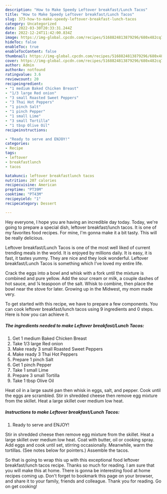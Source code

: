 ```yaml
---
description: "How to Make Speedy Leftover breakfast/Lunch Tacos"
title: "How to Make Speedy Leftover breakfast/Lunch Tacos"
slug: 373-how-to-make-speedy-leftover-breakfast-lunch-tacos
category: Uncategorized
date: 2022-03-30T20:33:31.244Z
date: 2022-12-24T11:42:00.834Z
image: https://img-global.cpcdn.com/recipes/5168824813879296/680x482cq70/leftover-breakfastlunch-tacos-recipe-main-photo.jpg
hideToc: false
enableToc: true
enableTocContent: false
thumbnail: https://img-global.cpcdn.com/recipes/5168824813879296/680x482cq70/leftover-breakfastlunch-tacos-recipe-main-photo.jpg
cover: https://img-global.cpcdn.com/recipes/5168824813879296/680x482cq70/leftover-breakfastlunch-tacos-recipe-main-photo.jpg
author: Admin
authorAv: notfound
ratingvalue: 3.6
reviewcount: 20
recipeingredient:
- "1 medium Baked Chicken Breast"
- "1/3 large Red onion"
- "3 small Roasted Sweet Peppers"
- "3 Thai Hot Peppers"
- "1 pinch Salt"
- "1 pinch Pepper"
- "1 small Lime"
- "3 small Tortilla"
- "1 tbsp Olive Oil"
recipeinstructions:

- "Ready to serve and ENJOY!"
categories:
- Recipe
tags:
- leftover
- breakfastlunch
- tacos

katakunci: leftover breakfastlunch tacos 
nutrition: 207 calories
recipecuisine: American
preptime: "PT39M"
cooktime: "PT43M"
recipeyield: "1"
recipecategory: Dessert

---
```



Hey everyone, I hope you are having an incredible day today. Today, we're going to prepare a special dish, leftover breakfast/lunch tacos. It is one of my favorites food recipes. For mine, I'm gonna make it a bit tasty. This will be really delicious.

Leftover breakfast/Lunch Tacos is one of the most well liked of current trending meals in the world. It is enjoyed by millions daily. It is easy, it is fast, it tastes yummy. They are nice and they look wonderful. Leftover breakfast/Lunch Tacos is something which I've loved my entire life.

Crack the eggs into a bowl and whisk with a fork until the mixture is combined and pure yellow. Add the sour cream or milk, a couple dashes of hot sauce, and ¼ teaspoon of the salt. Whisk to combine, then place the bowl near the stove for later. Growing up in the Midwest, my mom made very.


To get started with this recipe, we have to prepare a few components. You can cook leftover breakfast/lunch tacos using 9 ingredients and 0 steps. Here is how you can achieve it.

<!--inarticleads1-->

##### The ingredients needed to make Leftover breakfast/Lunch Tacos:

1. Get 1 medium Baked Chicken Breast
1. Take 1/3 large Red onion
1. Make ready 3 small Roasted Sweet Peppers
1. Make ready 3 Thai Hot Peppers
1. Prepare 1 pinch Salt
1. Get 1 pinch Pepper
1. Take 1 small Lime
1. Prepare 3 small Tortilla
1. Take 1 tbsp Olive Oil


Heat oil in a large sauté pan then whisk in eggs, salt, and pepper. Cook until the eggs are scrambled. Stir in shredded cheese then remove egg mixture from the skillet. Heat a large skillet over medium low heat. 

<!--inarticleads2-->

##### Instructions to make Leftover breakfast/Lunch Tacos:


1. Ready to serve and ENJOY!

Stir in shredded cheese then remove egg mixture from the skillet. Heat a large skillet over medium low heat. Coat with butter, oil or cooking spray. Add eggs and cook until set, stirring occasionally. Meanwhile, warm the tortillas. (See notes below for pointers.) Assemble the tacos. 

So that is going to wrap this up with this exceptional food leftover breakfast/lunch tacos recipe. Thanks so much for reading. I am sure that you will make this at home. There is gonna be interesting food at home recipes coming up. Don't forget to bookmark this page on your browser, and share it to your family, friends and colleague. Thank you for reading. Go on get cooking!
